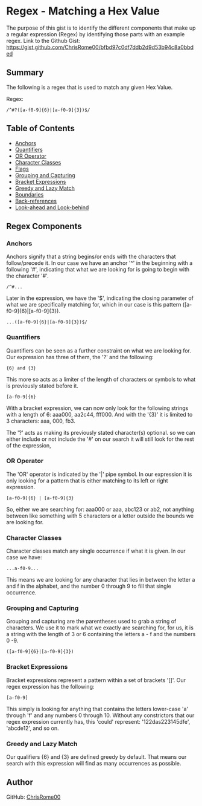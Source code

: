 # Regex - Matching a Hex Value

The purpose of this gist is to identify the different components that make up a regular expression (Regex) by identifying those parts with an example regex.
Link to the Github Gist: https://gist.github.com/ChrisRome00/bfbd97c0df7ddb2d9d53b94c8a0bbded

## Summary

The following is a regex that is used to match any given Hex Value.

Regex: 
```
/^#?([a-f0-9]{6}|[a-f0-9]{3})$/
```

## Table of Contents

- [Anchors](#anchors)
- [Quantifiers](#quantifiers)
- [OR Operator](#or-operator)
- [Character Classes](#character-classes)
- [Flags](#flags)
- [Grouping and Capturing](#grouping-and-capturing)
- [Bracket Expressions](#bracket-expressions)
- [Greedy and Lazy Match](#greedy-and-lazy-match)
- [Boundaries](#boundaries)
- [Back-references](#back-references)
- [Look-ahead and Look-behind](#look-ahead-and-look-behind)

## Regex Components

### Anchors
Anchors signify that a string begins/or ends with the characters that follow/precede it. In our case we have an anchor '^' in the beginning with a following '#', indicating that what we are looking for is going to begin with the character '#'.
```
/^#...
```
Later in the expression, we have the '$', indicating the closing parameter of what we are specifically matching for, which in our case is this pattern ([a-f0-9]{6}|[a-f0-9]{3}).
```
...([a-f0-9]{6}|[a-f0-9]{3})$/
```

### Quantifiers
Quantifiers can be seen as a further constraint on what we are looking for. Our expression has three of them, the '?' and the following:
```
{6} and {3}
```
This more so acts as a limiter of the length of characters or symbols to what is previously stated before it.
```
[a-f0-9]{6}
```
With a bracket expression, we can now only look for the following strings with a length of 6: aaa000, aa2c44, fff000.
And with the '{3}' it is limited to 3 characters: aaa, 000, fb3.

The '?' acts as making its previously stated character(s) optional. so we can either include or not include the '#' on our search it will still look for the rest of the expression,

### OR Operator
The 'OR' operator is indicated by the '|' pipe symbol. In our expression it is only looking for a pattern that is either matching to its left or right expression.
```
[a-f0-9]{6} | [a-f0-9]{3}
```
So, either we are searching for: aaa000 or aaa, abc123 or ab2, not anything between like something with 5 characters or a letter outside the bounds we are looking for.

### Character Classes
Character classes match any single occurrence if what it is given. In our case we have:
```
...a-f0-9...
```
This means we are looking for any character that lies in between the letter a and f in the alphabet, and the number 0 through 9 to fill that single occurrence.

### Grouping and Capturing
Grouping and capturing are the parentheses used to grab a string of characters. We use it to mark what we exactly are searching for, for us, it is a string with the length of 3 or 6 containing the letters a - f and the numbers 0 -9.
```
([a-f0-9]{6}|[a-f0-9]{3})
```

### Bracket Expressions
Bracket expressions represent a pattern within a set of brackets '[]'. Our regex expression has the following:
```
[a-f0-9]
```
This simply is looking for anything that contains the letters lower-case 'a' through 'f' and any numbers 0 through 10.
Without any constrictors that our regex expression currently has, this 'could' represent: '122das223145dfe', 'abcde12', and so on.

### Greedy and Lazy Match
Our qualifiers {6} and {3} are defined greedy by default. That means our search with this expression will find as many occurrences as possible.

## Author

GitHub: [ChrisRome00](https://github.com/ChrisRome00)

